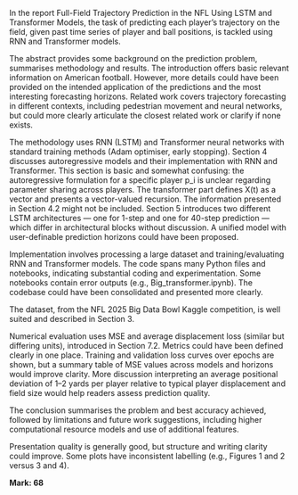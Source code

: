 In the report Full-Field Trajectory Prediction in the NFL Using LSTM and Transformer Models, the task of predicting each player’s trajectory on the field, given past time series of player and ball positions, is tackled using RNN and Transformer models.

The abstract provides some background on the prediction problem, summarises methodology and results. The introduction offers basic relevant information on American football. However, more details could have been provided on the intended application of the predictions and the most interesting forecasting horizons. Related work covers trajectory forecasting in different contexts, including pedestrian movement and neural networks, but could more clearly articulate the closest related work or clarify if none exists.

The methodology uses RNN (LSTM) and Transformer neural networks with standard training methods (Adam optimiser, early stopping). Section 4 discusses autoregressive models and their implementation with RNN and Transformer. This section is basic and somewhat confusing: the autoregressive formulation for a specific player p_i is unclear regarding parameter sharing across players. The transformer part defines X(t) as a vector and presents a vector-valued recursion. The information presented in Section 4.2 might not be included. Section 5 introduces two different LSTM architectures — one for 1-step and one for 40-step prediction — which differ in architectural blocks without discussion. A unified model with user-definable prediction horizons could have been proposed.

Implementation involves processing a large dataset and training/evaluating RNN and Transformer models. The code spans many Python files and notebooks, indicating substantial coding and experimentation. Some notebooks contain error outputs (e.g., Big_transformer.ipynb). The codebase could have been consolidated and presented more clearly.

The dataset, from the NFL 2025 Big Data Bowl Kaggle competition, is well suited and described in Section 3.

Numerical evaluation uses MSE and average displacement loss (similar but differing units), introduced in Section 7.2. Metrics could have been defined clearly in one place. Training and validation loss curves over epochs are shown, but a summary table of MSE values across models and horizons would improve clarity. More discussion interpreting an average positional deviation of 1–2 yards per player relative to typical player displacement and field size would help readers assess prediction quality.

The conclusion summarises the problem and best accuracy achieved, followed by limitations and future work suggestions, including higher computational resource models and use of additional features.

Presentation quality is generally good, but structure and writing clarity could improve. Some plots have inconsistent labelling (e.g., Figures 1 and 2 versus 3 and 4).

**Mark: 68**

